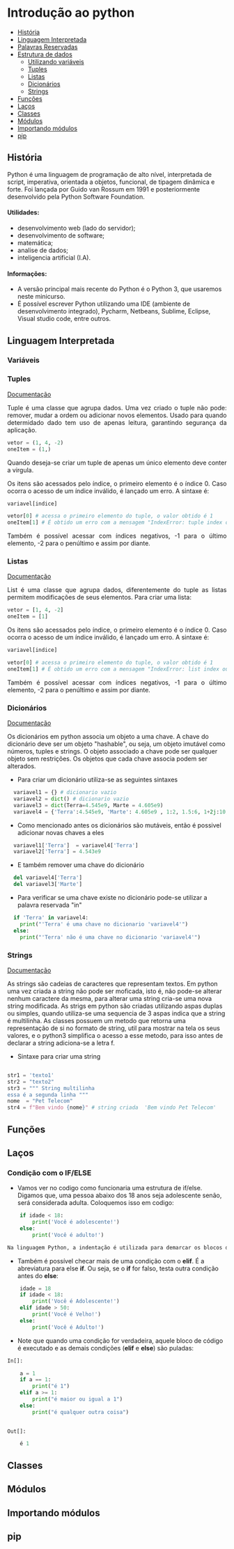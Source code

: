 # Introdução ao python

- [História](#história)
- [Linguagem Interpretada](#linguagem-interpretada)
- [Palavras Reservadas](#)
- [Estrutura de dados](#estrutura-de-dados)
  - [Utilizando variáveis](#variáveis)
  - [Tuples](#tuples)
  - [Listas](#listas)
  - [Dicionários](#dicionários)
  - [Strings](#strings)
- [Funções](#funções)
- [Laços](#laços)
- [Classes](#classes)
- [Módulos](#módulos)
- [Importando módulos](#importando-módulos)
- [pip](#pip)


## História

Python é uma linguagem de programação de alto nível, interpretada de script, imperativa, orientada a objetos, funcional, de tipagem dinâmica e forte. Foi lançada por Guido van Rossum em 1991 e posteriormente desenvolvido pela Python Software Foundation.

#### Utilidades:

- desenvolvimento web (lado do servidor);
- desenvolvimento de software;
- matemática;
- analise de dados;
- inteligencia artificial (I.A).

#### Informações: 

- A versão principal mais recente do Python é o Python 3, que usaremos neste minicurso. 
- É possível escrever Python utilizando uma IDE (ambiente de desenvolvimento integrado), Pycharm, Netbeans, Sublime, Eclipse, Visual studio code, entre outros.


## Linguagem Interpretada

<a name = "estrutura-de-dados"/>

### Variáveis
### Tuples
[Documentação](https://docs.python.org/3/library/stdtypes.html?highlight=tuples#tuple)
<p style='text-align: justify;'>Tuple é uma classe que agrupa dados. Uma vez criado o tuple não pode: remover, mudar a ordem ou adicionar novos elementos.
Usado para quando determidado dado tem uso de apenas leitura, garantindo segurança da aplicação.</p>

```python
vetor = (1, 4, -2)
oneItem = (1,)
```
<p style='text-align: justify;'> Quando deseja-se criar um tuple de apenas um único elemento deve conter a virgula. </p>

<p style='text-align: justify;'> Os itens são acessados pelo índice, o primeiro elemento é o índice 0. Caso ocorra o acesso de um índice inválido, é lançado um erro.
 A sintaxe é:</p>

```python
variavel[indice]
```

```python
vetor[0] # acessa o primeiro elemento do tuple, o valor obtido é 1
oneItem[1] # É obtido um erro com a mensagem "IndexError: tuple index out of range"
```
<p style='text-align: justify;'> Também é possível acessar com índices negativos, -1 para o último elemento, -2 para o penúltimo e assim por diante. </p>

### Listas

[Documentação](https://docs.python.org/3/library/stdtypes.html?highlight=list#list)
<p style='text-align: justify;'>List é uma classe que agrupa dados, diferentemente do tuple as listas permitem modificações de seus elementos. Para criar uma lista: </p>

```python
vetor = [1, 4, -2]
oneItem = [1]
```
<p style='text-align: justify;'> Os itens são acessados pelo índice, o primeiro elemento é o índice 0. Caso ocorra o acesso de um índice inválido, é lançado um erro.
 A sintaxe é:</p>

```python
variavel[indice]
```

```python
vetor[0] # acessa o primeiro elemento do tuple, o valor obtido é 1
oneItem[1] # É obtido um erro com a mensagem "IndexError: list index out of range"
```
<p style='text-align: justify;'> Também é possível acessar com índices negativos, -1 para o último elemento, -2 para o penúltimo e assim por diante. </p>


### Dicionários

[Documentação](https://docs.python.org/2/tutorial/datastructures.html#dictionaries)

Os dicionários em python associa um objeto a uma chave. A chave do dicionário deve ser um objeto "hashable", ou seja, um objeto imutável como números, tuples e strings. O objeto associado a chave pode ser qualquer objeto sem restrições. Os objetos que cada chave associa podem ser alterados.

<p></p>

- Para criar um dicionário utiliza-se as seguintes sintaxes

```Python
  variavel1 = {} # dicionario vazio
  variavel2 = dict() # dicionario vazio
  variavel3 = dict(Terra=4.545e9, Marte = 4.605e9)
  variavel4 = {'Terra':4.545e9, 'Marte': 4.605e9 , 1:2, 1.5:6, 1+2j:10, (1,1):0.5, 'dict1':variavel1}
```
 - Como mencionado antes os dicionários são mutáveis, então é possivel adicionar novas chaves a eles
 
```Python
  variavel1['Terra']  = variavel4['Terra']
  variavel2['Terra'] = 4.543e9
```
- E também remover uma chave do dicionário

```Python
  del variavel4['Terra']
  del variavel3['Marte']
```
- Para verificar se uma chave existe no dicionário pode-se utilizar a palavra reservada "in"

```Python 
  if 'Terra' in variavel4:
    print("'Terra' é uma chave no dicionario 'variavel4'")
  else:
    print("'Terra' não é uma chave no dicionario 'variavel4'")
```


### Strings
  
  [Documentação](https://docs.python.org/3/library/stdtypes.html#text-sequence-type-str)
  
  As strings são cadeias de caracteres que representam textos. Em python uma vez criada a string não pode ser moficada, isto é, não pode-se alterar nenhum caractere da mesma, para alterar uma string cria-se uma nova string modificada. As strigs em python são criadas utilizando aspas duplas ou simples, quando utiliza-se uma sequencia de 3 aspas indica que a string é multilinha. As classes possuem um metodo que retorna uma representação de si no formato de string, util para mostrar na tela os seus valores, e o python3 simplifica o acesso a esse metodo, para isso antes de declarar a string adiciona-se a letra f.
  
- Sintaxe para criar uma string
  
```Python

str1 = 'texto1'
str2 = "texto2"
str3 = """ String multilinha
essa é a segunda linha """
nome  = "Pet Telecom"
str4 = f"Bem vindo {nome}" # string criada  'Bem vindo Pet Telecom'
```

## Funções
## Laços

### Condição com o IF/ELSE

- Vamos ver no codigo como funcionaria uma estrutura de if/else. Digamos que, uma pessoa abaixo dos 18 anos seja adolescente senão, será considerada adulta. Coloquemos isso em codigo:
```python
    if idade < 18:
        print('Você é adolescente!')
    else:
        print('Você é adulto!')

Na linguagem Python, a indentação é utilizada para demarcar os blocos de código, e são obrigatórios quando se usa estruturas de controle.
```

- Também é possível checar mais de uma condição com o __elif__. É a abreviatura para else __if__. Ou seja, se o __if__ for falso, testa outra condição antes do __else__:

```python
    idade = 18
    if idade < 18:
        print('Você é Adolescente!')
    elif idade > 50:
        print('Você é Velho!')
    else:
        print('Você é Adulto!')
```

- Note que quando uma condição for verdadeira, aquele bloco de código é executado e as demais condições (__elif__ e __else__) são puladas:

```python
In[]:

    a = 1
    if a == 1:
        print("é 1")
    elif a >= 1:
        print("é maior ou igual a 1")
    else:
        print("é qualquer outra coisa")
        
```

```python
Out[]:

    é 1
```

## Classes
## Módulos
## Importando módulos
## pip
